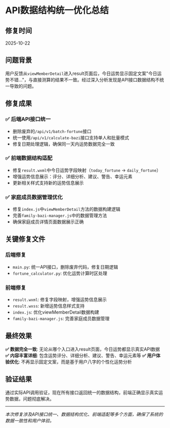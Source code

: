 # API数据结构统一优化总结

## 修复时间
2025-10-22

## 问题背景
用户反馈从`viewMemberDetail`进入result页面后，今日运势显示固定文案"今日运势不错..."，与直接测算的结果不一致。经过深入分析发现是API接口数据结构不统一导致的问题。

## 修复成果

### ✅ 后端API接口统一
- 删除废弃的`/api/v1/batch-fortune`接口
- 统一使用`/api/v1/calculate-bazi`接口支持单人和批量模式
- 修复日期处理逻辑，确保同一天内运势数据完全一致

### ✅ 前端数据结构适配
- 修复`result.wxml`中今日运势字段映射（`today_fortune` → `daily_fortune`）
- 增强运势信息展示：评分、详细分析、建议、警告、幸运元素
- 更新相关样式支持新的运势信息展示

### ✅ 家庭成员数据管理优化
- 修复`index.js`中`viewMemberDetail`方法的数据构建逻辑
- 完善`family-bazi-manager.js`中的数据管理方法
- 确保家庭成员详情页面数据展示正确

## 关键修复文件

### 后端修复
- `main.py`: 统一API接口，删除废弃代码，修复日期逻辑
- `fortune_calculator.py`: 优化运势计算时区处理

### 前端修复
- `result.wxml`: 修复字段映射，增强运势信息展示
- `result.wxss`: 新增运势信息样式支持
- `index.js`: 优化viewMemberDetail数据构建
- `family-bazi-manager.js`: 完善家庭成员数据管理

## 最终效果

**✅ 数据完全一致**: 无论从哪个入口进入result页面，今日运势都显示真实API数据
**✅ 内容丰富详细**: 包含运势评分、详细分析、建议、警告、幸运元素等
**✅ 用户体验优化**: 不再显示固定文案，而是基于用户八字的个性化运势分析

## 验证结果
通过实际API调用验证，现在所有接口返回统一的数据结构，前端正确显示真实运势数据，问题彻底解决。

---
*本次修复涉及API接口统一、数据结构优化、前端适配等多个方面，确保了系统的数据一致性和用户体验。*
